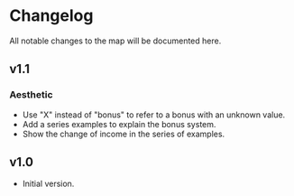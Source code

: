 # Changelog
All notable changes to the map will be documented here.

## v1.1

### Aesthetic
- Use "X" instead of "bonus" to refer to a bonus with an unknown value.
- Add a series examples to explain the bonus system.
- Show the change of income in the series of examples.

## v1.0
- Initial version.
